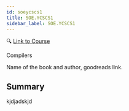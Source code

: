 ```yaml
---
id: soeycscs1
title: SOE.YCSCS1
sidebar_label: SOE.YCSCS1
---
```


🔍 [Link to Course](https://courses.edx.org/courses/course-v1:StanfordOnline+SOE.YCSCS1+1T2020/course/)

Compilers

Name of the book and author, goodreads link.

## Summary

kjdjadskjd
